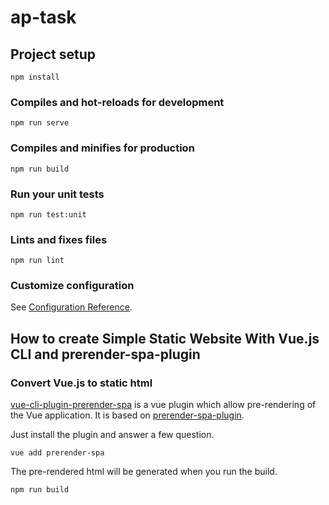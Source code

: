 # ap-task

## Project setup
```
npm install
```

### Compiles and hot-reloads for development
```
npm run serve
```

### Compiles and minifies for production
```
npm run build
```

### Run your unit tests
```
npm run test:unit
```

### Lints and fixes files
```
npm run lint
```

### Customize configuration
See [Configuration Reference](https://cli.vuejs.org/config/).

## How to create Simple Static Website With Vue.js CLI and prerender-spa-plugin

### Convert Vue.js to static html

[vue-cli-plugin-prerender-spa](https://github.com/SolarLiner/vue-cli-plugin-prerender-spa) is a vue plugin which allow pre-rendering of the Vue application. It is based on [prerender-spa-plugin](https://github.com/chrisvfritz/prerender-spa-plugin).

Just install the plugin and answer a few question.
```
vue add prerender-spa
```
The pre-rendered html will be generated when you run the build.
```
npm run build
```
